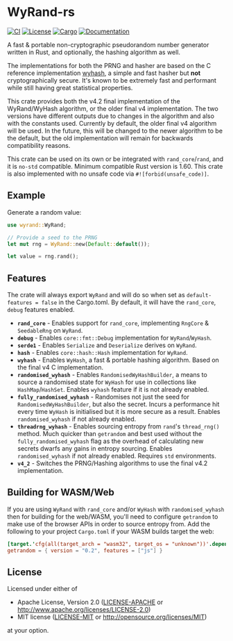 # WyRand-rs

[![CI](https://github.com/Bluefinger/wyrand-rs/actions/workflows/ci.yml/badge.svg)](https://github.com/Bluefinger/wyrand-rs/actions/workflows/ci.yml)
[![License](https://img.shields.io/badge/license-Apache--2.0_OR_MIT-blue.svg)](https://github.com/Bluefinger/wyrand-rs)
[![Cargo](https://img.shields.io/crates/v/wyrand.svg)](https://crates.io/crates/wyrand)
[![Documentation](https://docs.rs/wyrand/badge.svg)](https://docs.rs/wyrand)

A fast & portable non-cryptographic pseudorandom number generator written in Rust, and optionally, the hashing algorithm as well.

The implementations for both the PRNG and hasher are based on the C reference implementation [wyhash](https://github.com/wangyi-fudan/wyhash), a simple and fast hasher but **not** cryptographically secure. It's known to be extremely fast and performant while still having great statistical properties.

This crate provides both the v4.2 final implementation of the WyRand/WyHash algorithm, or the older final v4 implementation. The two versions have different outputs due to changes in the algorithm and also with the constants used. Currently by default, the older final v4 algorithm will be used. In the future, this will be changed to the newer algorithm to be the default, but the old implementation will remain for backwards compatibility reasons.

This crate can be used on its own or be integrated with `rand_core`/`rand`, and it is `no-std` compatible. Minimum compatible Rust version is 1.60. This crate is also implemented with no unsafe code via `#![forbid(unsafe_code)]`.

## Example

Generate a random value:

```rust
use wyrand::WyRand;

// Provide a seed to the PRNG
let mut rng = WyRand::new(Default::default());

let value = rng.rand();
```

## Features

The crate will always export `WyRand` and will do so when set as `default-features = false` in the Cargo.toml. By default, it will have the `rand_core`, `debug` features enabled.

- **`rand_core`** - Enables support for `rand_core`, implementing `RngCore` & `SeedableRng` on `WyRand`.
- **`debug`** - Enables `core::fmt::Debug` implementation for `WyRand`/`WyHash`.
- **`serde1`** - Enables `Serialize` and `Deserialize` derives on `WyRand`.
- **`hash`** - Enables `core::hash::Hash` implementation for `WyRand`.
- **`wyhash`** - Enables `WyHash`, a fast & portable hashing algorithm. Based on the final v4 C implementation.
- **`randomised_wyhash`** - Enables `RandomisedWyHashBuilder`, a means to source a randomised state for `WyHash` for use in collections like `HashMap`/`HashSet`. Enables `wyhash` feature if it is not already enabled.
- **`fully_randomised_wyhash`** - Randomises not just the seed for `RandomisedWyHashBuilder`, but also the secret. Incurs a performance hit every time `WyHash` is initialised but it is more secure as a result. Enables `randomised_wyhash` if not already enabled.
- **`threadrng_wyhash`** - Enables sourcing entropy from `rand`'s `thread_rng()` method. Much quicker than `getrandom` and best used without the `fully_randomised_wyhash` flag as the overhead of calculating new secrets dwarfs any gains in entropy sourcing. Enables `randomised_wyhash` if not already enabled. Requires `std` environments.
- **`v4_2`** - Switches the PRNG/Hashing algorithms to use the final v4.2 implementation.

## Building for WASM/Web

If you are using `WyRand` with `rand_core` and/or `WyHash` with `randomised_wyhash` then for building for the web/WASM, you'll need to configure `getrandom` to make use of the browser APIs in order to source entropy from. Add the following to your project `Cargo.toml` if your WASM builds target the web:

```toml
[target.'cfg(all(target_arch = "wasm32", target_os = "unknown"))'.dependencies]
getrandom = { version = "0.2", features = ["js"] }
```

## License

Licensed under either of

- Apache License, Version 2.0 ([LICENSE-APACHE](LICENSE-APACHE) or http://www.apache.org/licenses/LICENSE-2.0)
- MIT license ([LICENSE-MIT](LICENSE-MIT) or http://opensource.org/licenses/MIT)

at your option.
